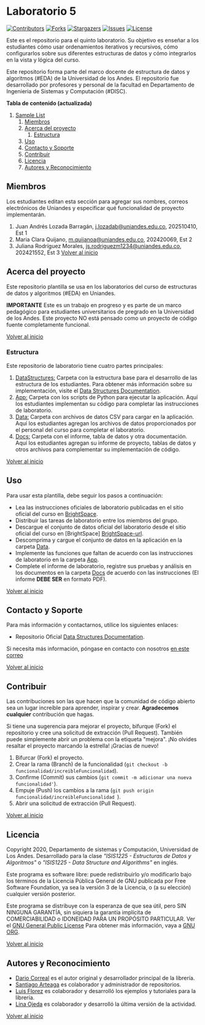 # Laboratorio 5

[![Contributors][laboratorio-5-contributors-shield]][laboratorio-5-contributors-url]
[![Forks][laboratorio-5-forks-shield]][laboratorio-5-forks-url]
[![Stargazers][laboratorio-5-stars-shield]][laboratorio-5-stars-url]
[![Issues][laboratorio-5-issues-shield]][laboratorio-5-issues-url]
[![License][laboratorio-5-license-shield]][laboratorio-5-license-url]

Este es el repositorio para el quinto laboratorio. Su objetivo es enseñar a los estudiantes cómo usar ordenamientos iterativos y recursivos, cómo configurarlos sobre sus diferentes estructuras de datos y cómo integrarlos en la vista y lógica del curso.

Este repositorio forma parte del marco docente de estructura de datos y algoritmos (#EDA) de la Universidad de los Andes. El repositorio fue desarrollado por profesores y personal de la facultad en Departamento de Ingenieria de Sistemas y Computación (#DISC).

**Tabla de contenido (actualizada)**

1. [Sample List](#laboratorio-5)
   1. [Miembros](#Miembros)
   2. [Acerca del proyecto](#Acerca-del-proyecto)
      1. [Estructura](#Estructura)
   3. [Uso](#Uso)
   4. [Contacto y Soporte](#Contacto-y-Soporte)
   5. [Contribuir](#Contribuir)
   6. [Licencia](#Licencia)
   7. [Autores y Reconocimiento](#Autores-y-Reconocimiento)

## Miembros

Los estudiantes editan esta sección para agregar sus nombres, correos electrónicos de Uniandes y especificar qué funcionalidad de proyecto implementarán.

1. Juan Andrés Lozada Barragán, j.lozadab@uniandes.edu.co, 202510410, Est 1
2. Maria Clara Quijano, m.quijanoa@uniandes.edu.co, 202420069, Est 2
3. Juliana Rodríguez Morales, js.rodriguezm1234@uniandes.edu.co, 202421552, Est 3
[Volver al inicio](#laboratorio-5)

<!-- ABOUT THE PROJECT -->

## Acerca del proyecto

Este repositorio plantilla se usa en los laboratorios del curso de estructuras de datos y algoritmos (#EDA) en Uniandes.

**IMPORTANTE** Este es un trabajo en progreso y es parte de un marco pedagógico para estudiantes universitarios de pregrado en la Universidad de los Andes. Este proyecto NO está pensado como un proyecto de código fuente completamente funcional.

[Volver al inicio](#laboratorio-5)

### Estructura

Este repositorio de laboratorio tiene cuatro partes principales:

1. [DataStructures:](./DataStructures) Carpeta con la estructura base para el desarrollo de las estructura de los estudiantes. Para obtener más información sobre su implementación, visite el [Data Structures Documentation][data-struc-url].
1. [App:](./App) Carpeta con los scripts de Python para ejecutar la aplicación. Aquí los estudiantes implementan su código para completar las instrucciones de laboratorio.
1. [Data:](./Data) Carpeta con archivos de datos CSV para cargar en la aplicación. Aquí los estudiantes agregan los archivos de datos proporcionados por el personal del curso para completar el laboratorio.
1. [Docs:](./Docs) Carpeta con el informe, tabla de datos y otra documentación. Aquí los estudiantes agregan su informe de proyecto, tablas de datos y otros archivos para complementar su implementación de código.

[Volver al inicio](#laboratorio-5)

## Uso

Para usar esta plantilla, debe seguir los pasos a continuación:

- Lea las instrucciones oficiales de laboratorio publicadas en el sitio oficial del curso en [BrightSpace][BrightSpace-url].
- Distribuir las tareas de laboratorio entre los miembros del grupo.
- Descargue el conjunto de datos oficial del laboratorio desde el sitio oficial del curso en [BrightSpace] [BrightSpace-url].
- Descomprima y cargue el conjunto de datos en la aplicación en la carpeta [Data](./Data).
- Implemente las funciones que faltan de acuerdo con las instrucciones de laboratorio en la carpeta [App](./App).
- Complete el informe de laboratorio, registre sus pruebas y análisis en los documentos en la carpeta [Docs](./Docs) de acuerdo con las instrucciones (El informe **DEBE SER** en formato PDF).

[Volver al inicio](#laboratorio-5)

<!-- CONTACT -->

## Contacto y Soporte

Para más información y contactarnos, utilice los siguientes enlaces:

- Repositorio Oficial [Data Structures Documentation][data-struc-url].

Si necesita más información, póngase en contacto con nosotros [en este correo](mailto:isis1225@uniandes.edu.co)

[Volver al inicio](#laboratorio-5)

<!-- CONTRIBUTING -->

## Contribuir

Las contribuciones son las que hacen que la comunidad de código abierto sea un lugar increíble para aprender, inspirar y crear. **Agradecemos cualquier** contribución que hagas.

Si tiene una sugerencia para mejorar el proyecto, bifurque (Fork) el repositorio y cree una solicitud de extracción (Pull Request). También puede simplemente abrir un problema con la etiqueta "mejora".
¡No olvides resaltar el proyecto marcando la estrella! ¡Gracias de nuevo!

1. Bifurcar (Fork) el proyecto.
2. Crear la rama (Branch) de la funcionalidad (`git checkout -b funcionalidad/increibleFuncionalidad`).
3. Confirme (Commit) sus cambios (`git commit -m adicionar una nueva funcionalidad'`).
4. Empuje (Push) los cambios a la rama (`git push origin funcionalidad/increibleFuncionalidad `).
5. Abrir una solicitud de extracción (Pull Request).

[Volver al inicio](#laboratorio-5)

<!-- LICENSE -->

## Licencia

Copyright 2020, Departamento de sistemas y Computación, Universidad de Los Andes.
Desarrollado para la clase _"ISIS1225 - Estructuras de Datos y Algoritmos"_ o _"ISIS1225 - Data Structure and Algorithms"_ en inglés.

Este programa es software libre: puede redistribuirlo y/o modificarlo bajo los términos de la Licencia Pública General de GNU publicada por Free Software Foundation, ya sea la versión 3 de la Licencia, o (a su elección) cualquier versión posterior.

Este programa se distribuye con la esperanza de que sea útil, pero SIN NINGUNA GARANTÍA, sin siquiera la garantía implícita de COMERCIABILIDAD o IDONEIDAD PARA UN PROPÓSITO PARTICULAR. Ver el [GNU General Public License](LICENSE) Para obtener más información, vaya a [GNU ORG][gnu-url].

[Volver al inicio](#laboratorio-5)

<!-- ACKNOWLEDGMENTS -->

## Autores y Reconocimiento

- [Dario Correal][dariocorreal-url] es el autor original y desarrollador principal de la librería.
- [Santiago Arteaga][phillipus85-url] es colaborador y administrador de repositorios.
- [Luis Florez][le99-url] es colaborador y desarrolló los ejemplos y tutoriales para la librería.
- [Lina Ojeda][lojedaa-url] es colaborador y desarrolló la última versión de la actividad.

[Volver al inicio](#laboratorio-5)

[BrightSpace-url]: https://bloqueneon.uniandes.edu.co/d2l/home
[data-struc-url]: https://isis1225devs.github.io/ISIS1225-Structure-Documentation/
[uniandes-url]: https://cursos.virtual.uniandes.edu.co/isis1225/
[organization-url]: https://github.com/ISIS1225DEVS/
[disclib-url]: https://github.com/ISIS1225DEVS/ISIS1225-Lib
[demo-url]: https://github.com/ISIS1225DEVS/ISIS1225-Examples
[bugs-url]: https://github.com/ISIS1225DEVS/ISIS1225-Lib/issues
[issues-url]: https://github.com/ISIS1225DEVS/ISIS1225-Lib/issues
[gnu-url]: http://www.gnu.org/licenses/
[dariocorreal-url]: https://github.com/dariocorreal
[phillipus85-url]: https://github.com/phillipus85
[le99-url]: https://github.com/le99
[lojedaa-url]: https://github.com/lojedaa
[laboratorio-5-contributors-shield]: https://img.shields.io/github/contributors/ISIS1225DEVS/ISIS1225-Laboratorio-5.svg?style=for-the-badge
[laboratorio-5-contributors-url]: https://github.com/ISIS1225DEVS/ISIS1225-Laboratorio-5/graphs/contributors
[laboratorio-5-forks-shield]: https://img.shields.io/github/forks/ISIS1225DEVS/ISIS1225-Laboratorio-5.svg?style=for-the-badge
[laboratorio-5-forks-url]: https://github.com/ISIS1225DEVS/ISIS1225-Laboratorio-5/network/members
[laboratorio-5-stars-shield]: https://img.shields.io/github/stars/ISIS1225DEVS/ISIS1225-Laboratorio-5.svg?style=for-the-badge
[laboratorio-5-stars-url]: https://github.com/ISIS1225DEVS/ISIS1225-Laboratorio-5/stargazers
[laboratorio-5-issues-shield]: https://img.shields.io/github/issues/ISIS1225DEVS/ISIS1225-Laboratorio-5.svg?style=for-the-badge
[laboratorio-5-issues-url]: https://github.com/ISIS1225DEVS/ISIS1225-Laboratorio-5/issues
[laboratorio-5-license-shield]: https://img.shields.io/badge/License-GPLv3-blue.svg?style=for-the-badge
[laboratorio-5-license-url]: https://github.com/ISIS1225DEVS/ISIS1225-Laboratorio-5/blob/master/LICENSE
[laboratorio-5-bugs-url]: https://github.com/ISIS1225DEVS/ISIS1225-Laboratorio-5/issues
[laboratorio-5-issues-url]: https://github.com/ISIS1225DEVS/ISIS1225-Laboratorio-5/issues
[contributors-shield]: https://img.shields.io/github/contributors/ISIS1225DEVS/ISIS1225-Lib.svg?style=for-the-badge
